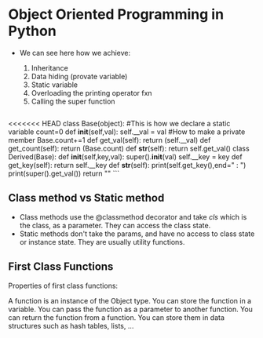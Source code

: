 # Object Oriented Programming in Python
- We can see here how we achieve:
	1. Inheritance
	2. Data hiding (provate variable)
	3. Static variable
	4. Overloading the printing operator fxn
	5. Calling the super function
	
	```python
<<<<<<< HEAD
	class Base(object):
	    #This is how we declare a static variable
	    count=0
	    def __init__(self,val):
	        self.__val = val #How to make a private member
	        Base.count+=1
	    def get_val(self):
	        return (self.__val)
	    def get_count(self):
	        return (Base.count)
	    def __str__(self):
	        return self.get_val()
	class Derived(Base):
	    def __init__(self,key,val):
	        super().__init__(val)
	        self.__key = key
	    def get_key(self):
	        return self.__key
	    def __str__(self):
	        print(self.get_key(),end=" : ")
	        print(super().get_val())
	        return ""
	```
## Class method vs Static method
- Class methods use the @classmethod decorator and take *cls* which is the class, as a parameter. They can access the class state.
- Static methods don't take the params, and have no access to class state or instance state. They are usually utility functions.

## First Class Functions
Properties of first class functions:

A function is an instance of the Object type.
You can store the function in a variable.
You can pass the function as a parameter to another function.
You can return the function from a function.
You can store them in data structures such as hash tables, lists, …
